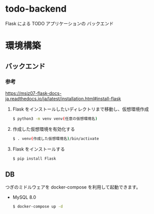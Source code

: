 # todo-backend

Flask による TODO アプリケーションの バックエンド

# 環境構築

## バックエンド

### 参考

https://msiz07-flask-docs-ja.readthedocs.io/ja/latest/installation.html#install-flask

1. Flask をインストールしたいディレクトリまで移動し、仮想環境作成

   ```sh
   $ python3 -m venv venv(任意の仮想環境名)
   ```

2. 作成した仮想環境を有効化する

   ```sh
   $ . venv(作成した仮想環境名)/bin/activate
   ```

3. Flask をインストールする
   ```sh
   $ pip install Flask
   ```

## DB

つぎのミドルウェアを docker-compose を利用して起動できます。

- MySQL 8.0

  ```sh
  $ docker-compose up -d
  ```

